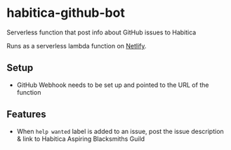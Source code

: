 # habitica-github-bot

Serverless function that post info about GitHub issues to Habitica

Runs as a serverless lambda function on [Netlify](https://www.netlify.com/docs/functions/).

## Setup

- GitHub Webhook needs to be set up and pointed to the URL of the function

## Features

- When `help wanted` label is added to an issue, post the issue description & link to Habitica Aspiring Blacksmiths Guild
